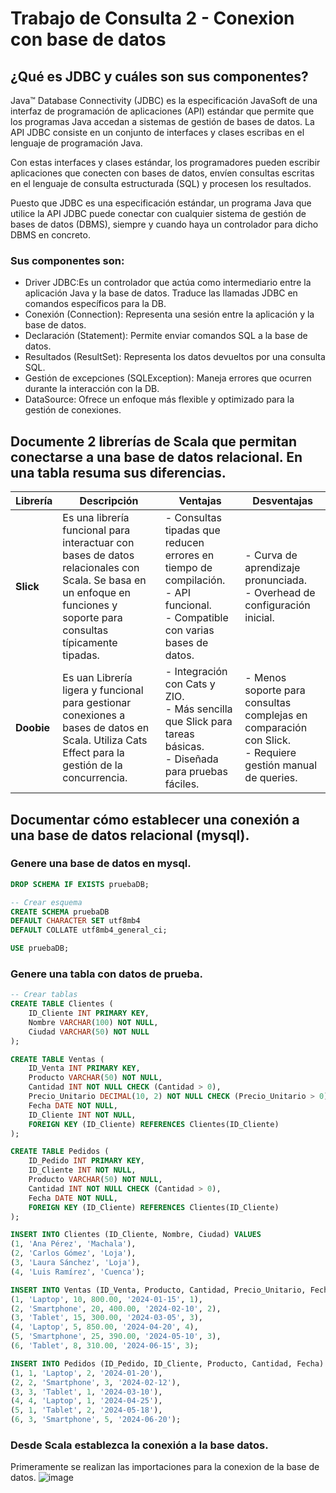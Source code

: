 # Trabajo de Consulta 2 - Conexion con base de datos 
## ¿Qué es JDBC y cuáles son sus componentes?
Java™ Database Connectivity (JDBC) es la especificación JavaSoft de una interfaz de programación de aplicaciones (API) estándar que permite que los programas Java accedan a sistemas de gestión de bases de datos. La API JDBC consiste en un conjunto de interfaces y clases escribas en el lenguaje de programación Java.

Con estas interfaces y clases estándar, los programadores pueden escribir aplicaciones que conecten con bases de datos, envíen consultas escritas en el lenguaje de consulta estructurada (SQL) y procesen los resultados.

Puesto que JDBC es una especificación estándar, un programa Java que utilice la API JDBC puede conectar con cualquier sistema de gestión de bases de datos (DBMS), siempre y cuando haya un controlador para dicho DBMS en concreto.

### Sus componentes son: 
- Driver JDBC:Es un controlador que actúa como intermediario entre la aplicación Java y la base de datos. Traduce las llamadas JDBC en comandos específicos para la DB.
- Conexión (Connection): Representa una sesión entre la aplicación y la base de datos.
- Declaración (Statement): Permite enviar comandos SQL a la base de datos.
- Resultados (ResultSet): Representa los datos devueltos por una consulta SQL.
- Gestión de excepciones (SQLException): Maneja errores que ocurren durante la interacción con la DB. 
- DataSource: Ofrece un enfoque más flexible y optimizado para la gestión de conexiones. 

## Documente 2 librerías de Scala que permitan conectarse a una base de datos relacional. En una tabla resuma sus diferencias.
| **Librería** | **Descripción** | **Ventajas** | **Desventajas** |
|--------------|-----------------|--------------|------------------|
| **Slick**    | Es una librería funcional para interactuar con bases de datos relacionales con Scala. Se basa en un enfoque en funciones y soporte para consultas típicamente tipadas. | - Consultas tipadas que reducen errores en tiempo de compilación.  <br> - API funcional.  <br> - Compatible con varias bases de datos. | - Curva de aprendizaje pronunciada.  <br> - Overhead de configuración inicial. |
| **Doobie**   | Es uan Librería ligera y funcional para gestionar conexiones a bases de datos en Scala. Utiliza Cats Effect para la gestión de la concurrencia. | - Integración con Cats y ZIO.  <br> - Más sencilla que Slick para tareas básicas.  <br> - Diseñada para pruebas fáciles. | - Menos soporte para consultas complejas en comparación con Slick.  <br> - Requiere gestión manual de queries. |

## Documentar cómo establecer una conexión a una base de datos relacional (mysql).

### Genere una base de datos en mysql.
```sql
DROP SCHEMA IF EXISTS pruebaDB;

-- Crear esquema 
CREATE SCHEMA pruebaDB
DEFAULT CHARACTER SET utf8mb4
DEFAULT COLLATE utf8mb4_general_ci;

USE pruebaDB;
```

### Genere una tabla con datos de prueba.
```sql
-- Crear tablas
CREATE TABLE Clientes (
    ID_Cliente INT PRIMARY KEY,
    Nombre VARCHAR(100) NOT NULL,
    Ciudad VARCHAR(50) NOT NULL
);

CREATE TABLE Ventas (
    ID_Venta INT PRIMARY KEY,
    Producto VARCHAR(50) NOT NULL,
    Cantidad INT NOT NULL CHECK (Cantidad > 0),
    Precio_Unitario DECIMAL(10, 2) NOT NULL CHECK (Precio_Unitario > 0),
    Fecha DATE NOT NULL,
    ID_Cliente INT NOT NULL,
    FOREIGN KEY (ID_Cliente) REFERENCES Clientes(ID_Cliente)
);

CREATE TABLE Pedidos (
    ID_Pedido INT PRIMARY KEY,
    ID_Cliente INT NOT NULL,
    Producto VARCHAR(50) NOT NULL,
    Cantidad INT NOT NULL CHECK (Cantidad > 0),
    Fecha DATE NOT NULL,
    FOREIGN KEY (ID_Cliente) REFERENCES Clientes(ID_Cliente)
);

INSERT INTO Clientes (ID_Cliente, Nombre, Ciudad) VALUES
(1, 'Ana Pérez', 'Machala'),
(2, 'Carlos Gómez', 'Loja'),
(3, 'Laura Sánchez', 'Loja'),
(4, 'Luis Ramírez', 'Cuenca');

INSERT INTO Ventas (ID_Venta, Producto, Cantidad, Precio_Unitario, Fecha, ID_Cliente) VALUES
(1, 'Laptop', 10, 800.00, '2024-01-15', 1),
(2, 'Smartphone', 20, 400.00, '2024-02-10', 2),
(3, 'Tablet', 15, 300.00, '2024-03-05', 3),
(4, 'Laptop', 5, 850.00, '2024-04-20', 4),
(5, 'Smartphone', 25, 390.00, '2024-05-10', 3),
(6, 'Tablet', 8, 310.00, '2024-06-15', 3);

INSERT INTO Pedidos (ID_Pedido, ID_Cliente, Producto, Cantidad, Fecha) VALUES
(1, 1, 'Laptop', 2, '2024-01-20'),
(2, 2, 'Smartphone', 3, '2024-02-12'),
(3, 3, 'Tablet', 1, '2024-03-10'),
(4, 4, 'Laptop', 1, '2024-04-25'),
(5, 1, 'Tablet', 2, '2024-05-18'),
(6, 3, 'Smartphone', 5, '2024-06-20');
```
### Desde Scala establezca la conexión a la base datos.
Primeramente se realizan las importaciones para la conexion de la base de datos. 
![image](https://github.com/user-attachments/assets/a22b47fb-25a4-4e40-8a59-363f619e1fe3)

